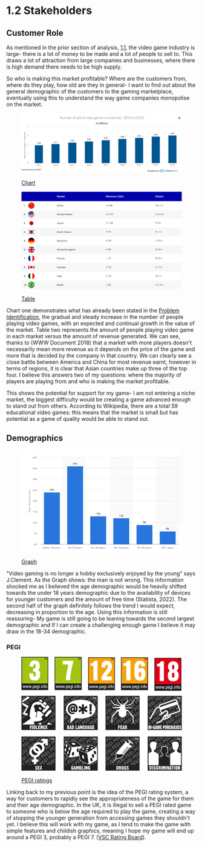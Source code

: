 # 1.2 Stakeholders

## Customer Role&#x20;

As mentioned in the prior section of analysis, [1.1](1.1-problem-identification.md), the video game industry is large- there is a lot of money to be made and a lot of people to sell to. This draws a lot of attraction from large companies and businesses, where there is high demand there needs to be high supply.&#x20;

So who is making this market profitable? Where are the customers from, where do they play, how old are they in general- I want to find out about the general demographic of the customers to the gaming marketplace, eventually using this to understand the way game companies monopolise on the market.

<figure><img src="../.gitbook/assets/image (3) (2).png" alt=""><figcaption><p><a href="../reference-list.md">Chart</a></p></figcaption></figure>

<figure><img src="../.gitbook/assets/image (4) (1) (1) (1) (1).png" alt=""><figcaption><p><a href="../reference-list.md">Table</a></p></figcaption></figure>

Chart one demonstrates what has already been stated in the [Problem Identification](1.1-problem-identification.md), the gradual and steady increase in the number of people playing video games, with an expected and continual growth in the value of the market. Table two represents the amount of people playing video game in each market versus the amount of revenue generated. We can see, thanks to (WWW Document 2018) that a market with more players doesn't necessarily mean more revenue as it depends on the price of the game and more that is decided by the company in that country. We can clearly see a close battle between America and China for most revenue earnt, however in terms of regions, it is clear that Asian countries make up three of the top four. I believe this answers two of my questions: where the majority of players are playing from and who is making the market profitable. &#x20;

This shows the potential for support for my game- I am not entering a niche market, the biggest difficulty would be creating a game advanced enough to stand out from others. According to Wikipedia, there are a total 59 educational video games: this means that the market is small but has potential as a game of quality would be able to stand out.&#x20;

## Demographics

<figure><img src="../.gitbook/assets/image (1) (2) (2) (1).png" alt=""><figcaption><p><a href="../reference-list.md">Graph</a></p></figcaption></figure>

"Video gaming is no longer a hobby exclusively enjoyed by the young" says J.Clement. As the Graph shows: the man is not wrong. This information shocked me as I believed the age demographic would be heavily shifted towards the under 18 years demographic due to the availability of devices for younger customers and the amount of free time (Statista, 2022). The second half of the graph definitely follows the trend I would expect, decreasing in proportion to the  age. Using this information is still reassuring- My game is still going to be leaning towards the second largest demographic and If I can create a challenging enough game I believe it may draw in the 18-34 demographic.

### PEGI

<figure><img src="../.gitbook/assets/image (5) (1) (1).png" alt=""><figcaption><p><a href="../reference-list.md">PEGI ratings </a></p></figcaption></figure>

Linking back to my previous point is the idea of the PEGI rating system, a way for customers to rapidly see the appropriateness of the game for them and their age demographic. In the UK, it is illegal to sell a PEGI rated game to someone who is below the age required to play the game, creating a way of stopping the younger generation from accessing games they shouldn't yet. I believe this will work with my game, as I tend to make the game with simple features and childish graphics, meaning I hope my game will end up around a PEGI 3, probably a PEGI 7. ([VSC Rating Board](../reference-list.md)).&#x20;
